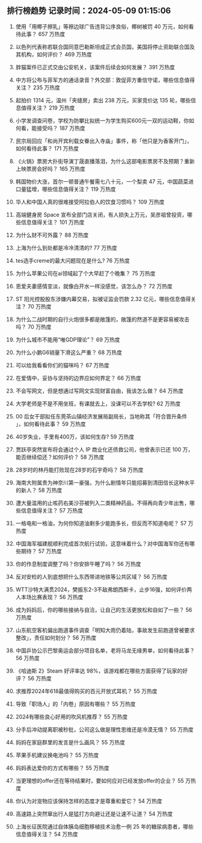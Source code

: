 
## 排行榜趋势 记录时间：2024-05-09 01:15:06
  
  1. 使用「用椰子擦乳」等擦边球广告违背公序良俗，椰树被罚 40 万元，如何看待此事？ 657 万热度
    
  2. 以色列代表称若联合国同意巴勒斯坦成正式会员国，美国将停止资助联合国及其机构，如何评价？ 469 万热度
    
  3. 胖猫案件已正式交由公安机关，该案件后续会如何发展？ 391 万热度
    
  4. 中方将公布与菲军方的通话录音？外交部：敦促菲方重信守诺，哪些信息值得关注？ 235 万热度
    
  5. 起拍价 1314 元，温州「夹缝房」卖出 238 万元，买家竞价达 135 轮，哪些信息值得关注？ 219 万热度
    
  6. 小学发调查问卷，学校为防攀比拟统一为学生购买600元一双的运动鞋，你如何看，能接受吗？ 187 万热度
    
  7. 民宗局回应「和尚开宾利载女眷出入寺庙」事件，称「他只是为香客开门」，如何看待此事？ 171 万热度
    
  8. 《火锅》票房大扑街导演丁晟直播落泪，为什么这部电影票房不及预期？重新上映票房会好吗？ 165 万热度
    
  9. 韩国物价大涨，首尔一顿普通午餐需七八十元，一个梨卖 47 元，中国蔬菜进口量猛增，哪些信息值得关注？ 119 万热度
    
  10. 华人和中国人真的很难接受阿拉伯人的饮食习惯吗？ 109 万热度
    
  11. 高端健身房 Space 宣布全部门店关闭，有人损失上万元，吴彦祖曾投资，哪些信息值得关注？ 101 万热度
    
  12. 为什么财不可外露？ 88 万热度
    
  13. 上海为什么到处都是冷冷清清的? 77 万热度
    
  14. tes选手creme的最大问题现在是什么? 76 万热度
    
  15. 为什么苹果公司在ai领域起了个大早赶了个晚集？ 75 万热度
    
  16. 恩爱夫妻感情变淡，就像白开水一样没感觉，该怎么办？ 72 万热度
    
  17. ST 阳光控股股东涉嫌内幕交易，拟被证监会罚款 2.32 亿元，哪些信息值得关注？ 70 万热度
    
  18. 为什么二战时期的自行火炮很多都是敞篷的，敞篷的然道不是更容易被攻击吗？ 70 万热度
    
  19. 为什么城市不能用“唯GDP理论”？ 69 万热度
    
  20. 为什么小鹏G6销量下滑这么严重？ 68 万热度
    
  21. 可以给我看看你们的猫咪吗？ 67 万热度
    
  22. 在爱情中，妥协与坚持的边界应如何界定？ 66 万热度
    
  23. 不会写网文，但是想通过写网文实现财富自由，我该怎么做？ 64 万热度
    
  24. 大学老师是不是不用坐班，有课就去上，没课可以不去学校? 62 万热度
    
  25. 00 后女干部拟任东莞茶山镇经济发展局副局长，当地称其「符合晋升条件 」，如何看待此事？ 59 万热度
    
  26. 40岁失业，手里有400万，该如何生存? 59 万热度
    
  27. 贾跃亭突然宣布将会通过个人 IP 商业化还债救公司，他曾表示已还 100 万，能否继续偿还？如何评价？ 58 万热度
    
  28. 28岁时的林丹能打败现在28岁的石宇奇吗？ 58 万热度
    
  29. 海南大附属贵为神奈川第一豪强，为什么剧情年只能招募到清田信长这种水平的新人？ 58 万热度
    
  30. 遭大量滥用的止咳药右美沙芬被列入二类精神药品，不得再向青少年出售，哪些信息值得关注？ 57 万热度
    
  31. 一格电和一格油，为何你知道油剩多少能跑多长，但反而不知道电呢？ 57 万热度
    
  32. 中国海军福建舰顺利完成首次航行试验，这意味着什么？对中国海军你还有哪些期待？ 57 万热度
    
  33. 你的作息制度调整了吗？你安排午睡了吗？ 56 万热度
    
  34. 反对安检的人到底想把什么东西带进地铁等公共区域？ 56 万热度
    
  35. WTT沙特大满贯2024，樊振东2-3不敌弗朗西斯卡，止步16强，如何评价两人本场比赛表现？ 56 万热度
    
  36. 成为妈妈后，你的哪些接纳与自洽，让自己的生活更放松和自如了一些？ 56 万热度
    
  37. 山东航空客机偏出跑道事件调查「明知大雨仍着陆，事故发生前跑道曾被要求整改」，责任如何划分？ 56 万热度
    
  38. 中国乒协公示巴黎奥运会部分项目名单，老将马龙无缘男单，如何看待此事？ 56 万热度
    
  39. 《哈迪斯 2》Steam 好评率达 98%，该游戏都在哪些方面获得了玩家的好评？ 56 万热度
    
  40. 求推荐2024年618最值得购买的百元开放式耳机？ 55 万热度
    
  41. 导致「职场人」的「内卷」原因有哪些？ 55 万热度
    
  42. 2024有哪些良心好用的吹风机推荐？ 55 万热度
    
  43. 分手后冲动提离职被秒批，公司这么做是理性思维还是冷漠无情？ 55 万热度
    
  44. 妈妈在家庭群里的发言是什么画风？ 55 万热度
    
  45. 苹果手机建议换电池吗？ 55 万热度
    
  46. 妈妈表达爱你的方式有哪些？ 55 万热度
    
  47. 当更理想的offer还在等待结果时，要如何应对已经发放offer的企业？ 55 万热度
    
  48. 你认为对宠物应该保持怎样的态度才是尊重和爱它？ 54 万热度
    
  49. 高速路上突然窜出行人是猛打方向避让还是让速不让道？ 54 万热度
    
  50. 上海长征医院通过自体胰岛细胞移植技术治愈一例 25 年的糖尿病患者，哪些信息值得关注？ 54 万热度
    